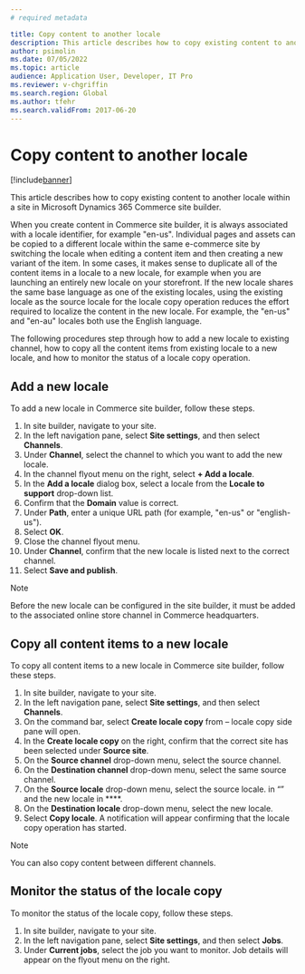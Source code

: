 ```yaml
---
# required metadata

title: Copy content to another locale
description: This article describes how to copy existing content to another locale within a site in Microsoft Dynamics 365 Commerce site builder.
author: psimolin
ms.date: 07/05/2022
ms.topic: article
audience: Application User, Developer, IT Pro
ms.reviewer: v-chgriffin
ms.search.region: Global
ms.author: tfehr
ms.search.validFrom: 2017-06-20
---
```


# Copy content to another locale

[!include[banner](../includes/banner.md)]

This article describes how to copy existing content to another locale within a site in Microsoft Dynamics 365 Commerce site builder.

When you create content in Commerce site builder, it is always associated with a locale identifier, for example "en-us". Individual pages and assets can be copied to a different locale within the same e-commerce site by switching the locale when editing a content item and then creating a new variant of the item. In some cases, it makes sense to duplicate all of the content items in a locale to a new locale, for example when you are launching an entirely new locale on your storefront. If the new locale shares the same base language as one of the existing locales, using the existing locale as the source locale for the locale copy operation reduces the effort required to localize the content in the new locale. For example, the "en-us" and "en-au" locales both use the English language. 

The following procedures step through how to add a new locale to existing channel, how to copy all the content items from existing locale to a new locale, and how to monitor the status of a locale copy operation.

## Add a new locale

To add a new locale in Commerce site builder, follow these steps.

1. In site builder, navigate to your site.
1. In the left navigation pane, select **Site settings**, and then select **Channels**.
1. Under **Channel**, select the channel to which you want to add the new locale.
1. In the channel flyout menu on the right, select **+ Add a locale**.
1. In the **Add a locale** dialog box, select a locale from the **Locale to support** drop-down list.
1. Confirm that the **Domain** value is correct.
1. Under **Path**, enter a unique URL path (for example, "en-us" or "english-us").
1. Select **OK**.
1. Close the channel flyout menu.
1. Under **Channel**, confirm that the new locale is listed next to the correct channel.
1. Select **Save and publish**.

> [!NOTE]
> Before the new locale can be configured in the site builder, it must be added to the associated online store channel in Commerce headquarters.

## Copy all content items to a new locale

To copy all content items to a new locale in Commerce site builder, follow these steps.

1. In site builder, navigate to your site.
1. In the left navigation pane, select **Site settings**, and then select **Channels**.
1. On the command bar, select **Create locale copy** from  – locale copy side pane will open.
1. In the **Create locale copy** on the right, confirm that the correct site has been selected under **Source site**.
1. On the **Source channel** drop-down menu, select the source channel.
1. On the **Destination channel** drop-down menu, select the same source channel.
1. On the **Source locale** drop-down menu, select the source locale. in “” and the new locale in ****.
1. On the **Destination locale** drop-down menu, select the new locale.
1. Select **Copy locale**. A notification will appear confirming that the locale copy operation has started.

> [!NOTE]
> You can also copy content between different channels.

## Monitor the status of the locale copy

To monitor the status of the locale copy, follow these steps.

1. In site builder, navigate to your site.
1. In the left navigation pane, select **Site settings**, and then select **Jobs**.
1. Under **Current jobs**, select the job you want to monitor. Job details will appear on the flyout menu on the right.




